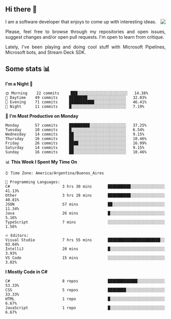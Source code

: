 ## Hi there :slightly_smiling_face:

<img src="https://github-readme-stats.vercel.app/api?username=victorgrycuk&show_icons=true&count_private=true&title_color=F7941E&icon_color=F7941E" align="right">

<p align="justify">
I am a software developer that enjoys to come up with interesting ideas.
<p/>

<p align= "justify">
Please, feel free to browse through my repositories and open issues, suggest changes and/or open pull requests. I'm open to learn from critique.
<p/>

<p align= "justify">
Lately, I've been playing and doing cool stuff with Microsoft Pipelines, Microsoft bots, and Stream Deck SDK.
<p/>

## Some stats :bar_chart:
<!--START_SECTION:waka-->
**I'm a Night 🦉** 

```text
🌞 Morning    22 commits     ███░░░░░░░░░░░░░░░░░░░░░░   14.38% 
🌆 Daytime    49 commits     ████████░░░░░░░░░░░░░░░░░   32.03% 
🌃 Evening    71 commits     ███████████░░░░░░░░░░░░░░   46.41% 
🌙 Night      11 commits     █░░░░░░░░░░░░░░░░░░░░░░░░   7.19%

```
📅 **I'm Most Productive on Monday** 

```text
Monday       57 commits     █████████░░░░░░░░░░░░░░░░   37.25% 
Tuesday      10 commits     █░░░░░░░░░░░░░░░░░░░░░░░░   6.54% 
Wednesday    14 commits     ██░░░░░░░░░░░░░░░░░░░░░░░   9.15% 
Thursday     16 commits     ██░░░░░░░░░░░░░░░░░░░░░░░   10.46% 
Friday       26 commits     ████░░░░░░░░░░░░░░░░░░░░░   16.99% 
Saturday     14 commits     ██░░░░░░░░░░░░░░░░░░░░░░░   9.15% 
Sunday       16 commits     ██░░░░░░░░░░░░░░░░░░░░░░░   10.46%

```


📊 **This Week I Spent My Time On** 

```text
⌚︎ Time Zone: America/Argentina/Buenos_Aires

💬 Programming Languages: 
C#                       3 hrs 30 mins       ██████████░░░░░░░░░░░░░░░   41.13% 
Other                    3 hrs 28 mins       ██████████░░░░░░░░░░░░░░░   40.81% 
JSON                     57 mins             ██░░░░░░░░░░░░░░░░░░░░░░░   11.34% 
Java                     26 mins             █░░░░░░░░░░░░░░░░░░░░░░░░   5.16% 
TypeScript               7 mins              ░░░░░░░░░░░░░░░░░░░░░░░░░   1.56%

🔥 Editors: 
Visual Studio            7 hrs 55 mins       ███████████████████████░░   93.04% 
IntelliJ                 20 mins             █░░░░░░░░░░░░░░░░░░░░░░░░   3.93% 
VS Code                  15 mins             ░░░░░░░░░░░░░░░░░░░░░░░░░   3.02%

```

**I Mostly Code in C#** 

```text
C#                       8 repos             █████████████░░░░░░░░░░░░   53.33% 
CSS                      5 repos             ████████░░░░░░░░░░░░░░░░░   33.33% 
HTML                     1 repo              █░░░░░░░░░░░░░░░░░░░░░░░░   6.67% 
JavaScript               1 repo              █░░░░░░░░░░░░░░░░░░░░░░░░   6.67%

```



<!--END_SECTION:waka-->
